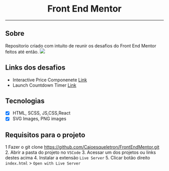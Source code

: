 <h1 align="center">
Front End Mentor
</h1>





<hr>



## Sobre
Repositorio criado com intuito de reunir os desafios do Front End Mentor feitos até então.
<img src="./assets/logo=frontend-mentor-svg">



## Links dos desafios
- Interactive Price Componenete
<a href="https://modest-hermann-24f85f.netlify.app/" target="_blank">Link</a>
- Launch Countdown Timer
<a href="https://flamboyant-villani-27f186.netlify.app/" target="_blank">Link</a>

## Tecnologias

- [x] HTML, SCSS, JS,CSS,React
- [x] SVG Images, PNG images

## Requisitos para o projeto
1 Fazer o git clone https://github.com/Caioesqueletron/FrontEndMentor.git
2. Abrir a pasta do projeto no `VSCode`
3. Acessar um dos projetos ou links destes acima
4. Instalar a extensão `Live Server` 
5. Clicar botão direito `index.html` > `Open with Live Server`
